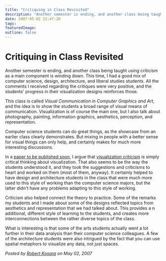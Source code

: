```yaml
---
title: "Critiquing in Class Revisited"
description: "Another semester is ending, and another class being taught using criticism as a main component is winding down. This time, I had a good mix of computer science, design, architecture, and liberal studies students. All the comments I received regarding the critiques were very positive, and the students' progress in their visualization designs reinforces those."
date: 2007-05-02 22:47:20
tags: 
featuredImage:
outline: false
---
```


# Critiquing in Class Revisited

Another semester is ending, and another class being taught using criticism as a main component is winding down. This time, I had a good mix of computer science, design, architecture, and liberal studies students. All the comments I received regarding the critiques were very positive, and the students' progress in their visualization designs reinforces those.

This class is called <em>Visual Communication in Computer Graphics and Art</em>, and the idea is to show the students a broad range of visual means of communication. Visualization is of course the main one, but I also talk about photography, painting, information graphics, aesthetics, perception, and representation.

Computer science students can do great things, as the showcase from an earlier class clearly demonstrates. But mixing in people with a better sense for visual things can only help, and certainly makes for much more interesting discussions.

In a <a href="https://eagereyes.org/publications/Kosara_IV_2007.html">paper to be published soon</a>, I argue that <a href="/VisCrit/VisualizationCriticism.html">visualization criticism</a> is simply critical thinking about visualization. That also seems to be the way the students understood it, and they took the suggestions and criticisms to heart and worked on them (most of them, anyway). It certainly helped to have design and architecture students in the class that were much more used to this style of working than the computer science majors, but the latter didn't have any problems adapting to this style of working.

Criticism also helped connect the theory to practice. Some of the remarks my students and I made about some of the designs reflected topics from aesthetics and representation that we had talked about. This provides a n additional, different style of learning to the students, and creates more interconnections between the rather diverse topics of the class.

What is interesting is that some of the arts students actually went a lot further in their data analysis than their computer science colleagues. A few of the architecture students were also intrigued by the fact that you can use spatial metaphors to visualize any data, not just spaces.


_Posted by <a href="/about">Robert Kosara</a> on May 02, 2007_


